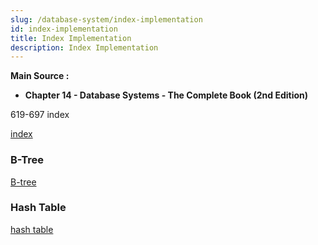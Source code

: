 ```yaml
---
slug: /database-system/index-implementation
id: index-implementation
title: Index Implementation
description: Index Implementation
---
```


**Main Source :**

- **Chapter 14 - Database Systems - The Complete Book (2nd Edition)**

619-697 index

[index](/database-system/index)

### B-Tree

[B-tree](/data-structures-and-algorithms/tree#b-tree)

### Hash Table

[hash table](/data-structures-and-algorithms/hash-table)